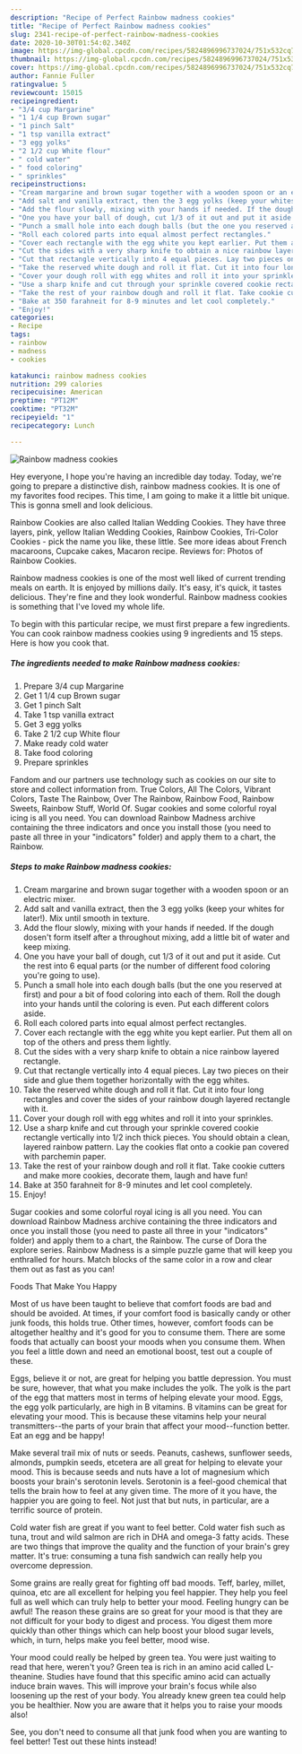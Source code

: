 ```yaml
---
description: "Recipe of Perfect Rainbow madness cookies"
title: "Recipe of Perfect Rainbow madness cookies"
slug: 2341-recipe-of-perfect-rainbow-madness-cookies
date: 2020-10-30T01:54:02.340Z
image: https://img-global.cpcdn.com/recipes/5824896996737024/751x532cq70/rainbow-madness-cookies-recipe-main-photo.jpg
thumbnail: https://img-global.cpcdn.com/recipes/5824896996737024/751x532cq70/rainbow-madness-cookies-recipe-main-photo.jpg
cover: https://img-global.cpcdn.com/recipes/5824896996737024/751x532cq70/rainbow-madness-cookies-recipe-main-photo.jpg
author: Fannie Fuller
ratingvalue: 5
reviewcount: 15015
recipeingredient:
- "3/4 cup Margarine"
- "1 1/4 cup Brown sugar"
- "1 pinch Salt"
- "1 tsp vanilla extract"
- "3 egg yolks"
- "2 1/2 cup White flour"
- " cold water"
- " food coloring"
- " sprinkles"
recipeinstructions:
- "Cream margarine and brown sugar together with a wooden spoon or an electric mixer."
- "Add salt and vanilla extract, then the 3 egg yolks (keep your whites for later!). Mix until smooth in texture."
- "Add the flour slowly, mixing with your hands if needed. If the dough dosen&#39;t form itself after a throughout mixing, add a little bit of water and keep mixing."
- "One you have your ball of dough, cut 1/3 of it out and put it aside. Cut the rest into 6 equal parts (or the number of different food coloring you&#39;re going to use)."
- "Punch a small hole into each dough balls (but the one you reserved at first) and pour a bit of food coloring into each of them. Roll the dough into your hands until the coloring is even. Put each different colors aside."
- "Roll each colored parts into equal almost perfect rectangles."
- "Cover each rectangle with the egg white you kept earlier. Put them all on top of the others and press them lightly."
- "Cut the sides with a very sharp knife to obtain a nice rainbow layered rectangle."
- "Cut that rectangle vertically into 4 equal pieces. Lay two pieces on their side and glue them together horizontally with the egg whites."
- "Take the reserved white dough and roll it flat. Cut it into four long rectangles and cover the sides of your rainbow dough layered rectangle with it."
- "Cover your dough roll with egg whites and roll it into your sprinkles."
- "Use a sharp knife and cut through your sprinkle covered cookie rectangle vertically into 1/2 inch thick pieces. You should obtain a clean, layered rainbow pattern. Lay the cookies flat onto a cookie pan covered with parchemin paper."
- "Take the rest of your rainbow dough and roll it flat. Take cookie cutters and make more cookies, decorate them, laugh and have fun!"
- "Bake at 350 farahneit for 8-9 minutes and let cool completely."
- "Enjoy!"
categories:
- Recipe
tags:
- rainbow
- madness
- cookies

katakunci: rainbow madness cookies 
nutrition: 299 calories
recipecuisine: American
preptime: "PT12M"
cooktime: "PT32M"
recipeyield: "1"
recipecategory: Lunch

---
```



![Rainbow madness cookies](https://img-global.cpcdn.com/recipes/5824896996737024/751x532cq70/rainbow-madness-cookies-recipe-main-photo.jpg)

Hey everyone, I hope you're having an incredible day today. Today, we're going to prepare a distinctive dish, rainbow madness cookies. It is one of my favorites food recipes. This time, I am going to make it a little bit unique. This is gonna smell and look delicious.

Rainbow Cookies are also called Italian Wedding Cookies. They have three layers, pink, yellow Italian Wedding Cookies, Rainbow Cookies, Tri-Color Cookies - pick the name you like, these little. See more ideas about French macaroons, Cupcake cakes, Macaron recipe. Reviews for: Photos of Rainbow Cookies.

Rainbow madness cookies is one of the most well liked of current trending meals on earth. It is enjoyed by millions daily. It's easy, it's quick, it tastes delicious. They're fine and they look wonderful. Rainbow madness cookies is something that I've loved my whole life.


To begin with this particular recipe, we must first prepare a few ingredients. You can cook rainbow madness cookies using 9 ingredients and 15 steps. Here is how you cook that.

<!--inarticleads1-->

##### The ingredients needed to make Rainbow madness cookies:

1. Prepare 3/4 cup Margarine
1. Get 1 1/4 cup Brown sugar
1. Get 1 pinch Salt
1. Take 1 tsp vanilla extract
1. Get 3 egg yolks
1. Take 2 1/2 cup White flour
1. Make ready  cold water
1. Take  food coloring
1. Prepare  sprinkles


Fandom and our partners use technology such as cookies on our site to store and collect information from. True Colors, All The Colors, Vibrant Colors, Taste The Rainbow, Over The Rainbow, Rainbow Food, Rainbow Sweets, Rainbow Stuff, World Of. Sugar cookies and some colorful royal icing is all you need. You can download Rainbow Madness archive containing the three indicators and once you install those (you need to paste all three in your &#34;indicators&#34; folder) and apply them to a chart, the Rainbow. 

<!--inarticleads2-->

##### Steps to make Rainbow madness cookies:

1. Cream margarine and brown sugar together with a wooden spoon or an electric mixer.
1. Add salt and vanilla extract, then the 3 egg yolks (keep your whites for later!). Mix until smooth in texture.
1. Add the flour slowly, mixing with your hands if needed. If the dough dosen&#39;t form itself after a throughout mixing, add a little bit of water and keep mixing.
1. One you have your ball of dough, cut 1/3 of it out and put it aside. Cut the rest into 6 equal parts (or the number of different food coloring you&#39;re going to use).
1. Punch a small hole into each dough balls (but the one you reserved at first) and pour a bit of food coloring into each of them. Roll the dough into your hands until the coloring is even. Put each different colors aside.
1. Roll each colored parts into equal almost perfect rectangles.
1. Cover each rectangle with the egg white you kept earlier. Put them all on top of the others and press them lightly.
1. Cut the sides with a very sharp knife to obtain a nice rainbow layered rectangle.
1. Cut that rectangle vertically into 4 equal pieces. Lay two pieces on their side and glue them together horizontally with the egg whites.
1. Take the reserved white dough and roll it flat. Cut it into four long rectangles and cover the sides of your rainbow dough layered rectangle with it.
1. Cover your dough roll with egg whites and roll it into your sprinkles.
1. Use a sharp knife and cut through your sprinkle covered cookie rectangle vertically into 1/2 inch thick pieces. You should obtain a clean, layered rainbow pattern. Lay the cookies flat onto a cookie pan covered with parchemin paper.
1. Take the rest of your rainbow dough and roll it flat. Take cookie cutters and make more cookies, decorate them, laugh and have fun!
1. Bake at 350 farahneit for 8-9 minutes and let cool completely.
1. Enjoy!


Sugar cookies and some colorful royal icing is all you need. You can download Rainbow Madness archive containing the three indicators and once you install those (you need to paste all three in your &#34;indicators&#34; folder) and apply them to a chart, the Rainbow. The curse of Dora the explore series. Rainbow Madness is a simple puzzle game that will keep you enthralled for hours. Match blocks of the same color in a row and clear them out as fast as you can! 

Foods That Make You Happy


Most of us have been taught to believe that comfort foods are bad and should be avoided. At times, if your comfort food is basically candy or other junk foods, this holds true. Other times, however, comfort foods can be altogether healthy and it's good for you to consume them. There are some foods that actually can boost your moods when you consume them. When you feel a little down and need an emotional boost, test out a couple of these.

Eggs, believe it or not, are great for helping you battle depression. You must be sure, however, that what you make includes the yolk. The yolk is the part of the egg that matters most in terms of helping elevate your mood. Eggs, the egg yolk particularly, are high in B vitamins. B vitamins can be great for elevating your mood. This is because these vitamins help your neural transmitters--the parts of your brain that affect your mood--function better. Eat an egg and be happy!

Make several trail mix of nuts or seeds. Peanuts, cashews, sunflower seeds, almonds, pumpkin seeds, etcetera are all great for helping to elevate your mood. This is because seeds and nuts have a lot of magnesium which boosts your brain's serotonin levels. Serotonin is a feel-good chemical that tells the brain how to feel at any given time. The more of it you have, the happier you are going to feel. Not just that but nuts, in particular, are a terrific source of protein.

Cold water fish are great if you want to feel better. Cold water fish such as tuna, trout and wild salmon are rich in DHA and omega-3 fatty acids. These are two things that improve the quality and the function of your brain's grey matter. It's true: consuming a tuna fish sandwich can really help you overcome depression. 

Some grains are really great for fighting off bad moods. Teff, barley, millet, quinoa, etc are all excellent for helping you feel happier. They help you feel full as well which can truly help to better your mood. Feeling hungry can be awful! The reason these grains are so great for your mood is that they are not difficult for your body to digest and process. You digest them more quickly than other things which can help boost your blood sugar levels, which, in turn, helps make you feel better, mood wise.

Your mood could really be helped by green tea. You were just waiting to read that here, weren't you? Green tea is rich in an amino acid called L-theanine. Studies have found that this specific amino acid can actually induce brain waves. This will improve your brain's focus while also loosening up the rest of your body. You already knew green tea could help you be healthier. Now you are aware that it helps you to raise your moods also!

See, you don't need to consume all that junk food when you are wanting to feel better! Test out  these hints  instead!

